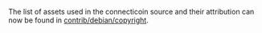 The list of assets used in the connecticoin source and their attribution can now be found in [contrib/debian/copyright](../contrib/debian/copyright).

